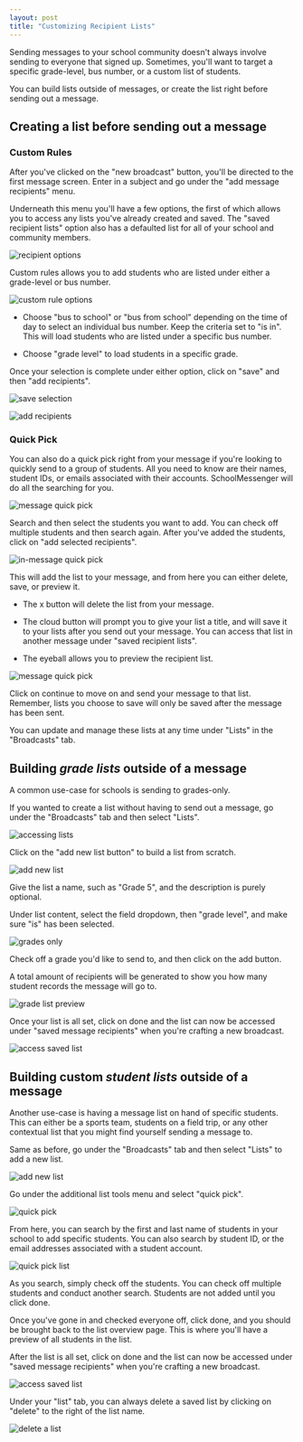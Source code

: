 ```yaml
---
layout: post
title: "Customizing Recipient Lists"
---
```


Sending messages to your school community doesn't always involve sending to everyone that signed up. Sometimes, you'll want to target a specific grade-level, bus number, or a custom list of students. 

You can build lists outside of messages, or create the list right before sending out a message.

## Creating a list before sending out a message

### Custom Rules

After you've clicked on the "new broadcast" button, you'll be directed to the first message screen. Enter in a subject and go under the "add message recipients" menu.

Underneath this menu you'll have a few options, the first of which allows you to access any lists you've already created and saved. The "saved recipient lists" option also has a defaulted list for all of your school and community members. 

![recipient options](/school-messenger-help/images/recipient-options.png)

Custom rules allows you to add students who are listed under either a grade-level or bus number. 

![custom rule options](/school-messenger-help/images/custom-rules.png)

- Choose "bus to school" or "bus from school" depending on the time of day to select an individual bus number. Keep the criteria set to "is in". This will load students who are listed under a specific bus number. 

- Choose "grade level" to load students in a specific grade.

Once your selection is complete under either option, click on "save" and then "add recipients".

![save selection](/school-messenger-help/images/search-save.png)

![add recipients](/school-messenger-help/images/add-recipients.png)

### Quick Pick

You can also do a quick pick right from your message if you're looking to quickly send to a group of students. All you need to know are their names, student IDs, or emails associated with their accounts. SchoolMessenger will do all the searching for you. 

![message quick pick](/school-messenger-help/images/quick-pick-message.png)

Search and then select the students you want to add. You can check off multiple students and then search again. After you've added the students, click on "add selected recipients". 

![in-message quick pick](/school-messenger-help/images/in-message-quick-pick.png)

This will add the list to your message, and from here you can either delete, save, or preview it.

- The x button will delete the list from your message.

- The cloud button will prompt you to give your list a title, and will save it to your lists after you send out your message. You can access that list in another message under "saved recipient lists".

- The eyeball allows you to preview the recipient list.

![message quick pick](/school-messenger-help/images/previewing-sending-list.png)

Click on continue to move on and send your message to that list. Remember, lists you choose to save will only be saved after the message has been sent. 

You can update and manage these lists at any time under "Lists" in the "Broadcasts" tab.  

## Building *grade lists* outside of a message

A common use-case for schools is sending to grades-only.

If you wanted to create a list without having to send out a message, go under the "Broadcasts" tab and then select "Lists".

![accessing lists](/school-messenger-help/images/broadcasts-lists.png)

Click on the "add new list button" to build a list from scratch. 

![add new list](/school-messenger-help/images/add-new-lists.png)

Give the list a name, such as "Grade 5", and the description is purely optional.

Under list content, select the field dropdown, then "grade level", and make sure "is" has been selected.

![grades only](/school-messenger-help/images/grades-only.png)

Check off a grade you'd like to send to, and then click on the add button.

A total amount of recipients will be generated to show you how many student records the message will go to.

![grade list preview](/school-messenger-help/images/grade-list-preview.png)

Once your list is all set, click on done and the list can now be accessed under "saved message recipients" when you're crafting a new broadcast.

![access saved list](/school-messenger-help/images/access-saved-list.png)

## Building custom *student lists* outside of a message

Another use-case is having a message list on hand of specific students. This can either be a sports team, students on a field trip, or any other contextual list that you might find yourself sending a message to. 

Same as before, go under the "Broadcasts" tab and then select "Lists" to add a new list.

![add new list](/school-messenger-help/images/add-new-lists.png)

Go under the additional list tools menu and select "quick pick".

![quick pick](/school-messenger-help/images/quick-pick.png)

From here, you can search by the first and last name of students in your school to add specific students. You can also search by student ID, or the email addresses associated with a student account.

![quick pick list](/school-messenger-help/images/quick-pick-list.png)

As you search, simply check off the students. You can check off multiple students and conduct another search. Students are not added until you click done. 

Once you've gone in and checked everyone off, click done, and you should be brought back to the list overview page. This is where you'll have a preview of all students in the list.

After the list is all set, click on done and the list can now be accessed under "saved message recipients" when you're crafting a new broadcast.

![access saved list](/school-messenger-help/images/access-saved-list.png)

Under your "list" tab, you can always delete a saved list by clicking on "delete" to the right of the list name. 

![delete a list](/school-messenger-help/images/delete-a-list.png) 